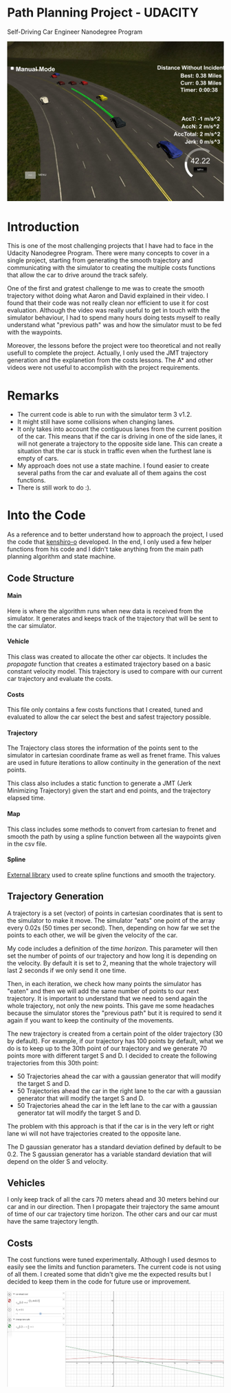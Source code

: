# Path Planning Project - UDACITY
Self-Driving Car Engineer Nanodegree Program

![alt text](https://github.com/ferorga/CarND-Path-Planning-Project/blob/master/images/Simulator.JPG)

# Introduction

This is one of the most challenging projects that I have had to face in the Udacity Nanodegree Program. There were many concepts to cover in a single project, starting from generating the smooth trajectory and communicating with the simulator to creating the multiple costs functions that allow the car to drive around the track safely.

One of the first and gratest challenge to me was to create the smooth trajectory withot doing what Aaron and David explained in their video. I found that their code was not really clean nor efficient to use it for cost evaluation. Although the video was really useful to get in touch with the simulator behaviour, I had to spend many hours doing tests myself to really understand what "previous path" was and how the simulator must to be fed with the waypoints.

Moreover, the lessons before the project were too theoretical and not really usefull to complete the project. Actually, I only used the JMT trajectory generation and the explanetion from the costs lessons. The A* and other videos were not useful to accomplish with the project requirements.

# Remarks

*  The current code is able to run with the simulator term 3 v1.2.
*  It might still have some collisions when changing lanes.
*  It only takes into account the contiguous lanes from the current position of the car. This means that if the car is driving in one of the side lanes, it will not generate a trajectory to the opposite side lane. This can create a situation that the car is stuck in traffic even when the furthest lane is empty of cars.
*  My approach does not use a state machine. I found easier to create several paths from the car and evaluate all of them agains the cost functions.
*  There is still work to do :).

# Into the Code

As a reference and to better understand how to approach the project, I used the code that [kenshiro-o](https://github.com/kenshiro-o/CarND-Path-Planning-Project) developed. In the end, I only used a few helper functions from his code and I didn't take anything from the main path planning algorithm and state machine.

## Code Structure

#### Main

Here is where the algorithm runs when new data is received from the simulator. It generates and keeps track of the trajectory that will be sent to the car simulator.

#### Vehicle

This class was created to allocate the other car objects. It includes the *propagate* function that creates a estimated trajectory based on a basic constant velocity model. This trajectory is used to compare with our current car trajectory and evaluate the costs.

#### Costs

This file only contains a few costs functions that I created, tuned and evaluated to allow the car select the best and safest trajectory possible.

#### Trajectory

The Trajectory class stores the information of the points sent to the simulator in cartesian coordinate frame as well as frenet frame. This values are used in future iterations to allow continuity in the generation of the next points.

This class also includes a static function to generate a JMT (Jerk Minimizing Trajectory) given the start and end points, and the trajectory elapsed time.

#### Map

This class includes some methods to convert from cartesian to frenet and smooth the path by using a spline function between all the waypoints given in the csv file.

#### Spline

[External library](https://kluge.in-chemnitz.de/opensource/spline/) used to create spline functions and smooth the trajectory.

## Trajectory Generation

A trajectory is a set (vector) of points in cartesian coordinates that is sent to the simulator to make it move. The simulator "eats" one point of the array every 0.02s (50 times per second). Then, depending on how far we set the points to each other, we will be given the velocity of the car. 

My code includes a definition of the *time horizon*. This parameter will then set the number of points of our trajectory and how long it is depending on the velocity. By default it is set to 2, meaning that the whole trajectory will last 2 seconds if we only send it one time. 

Then, in each iteration, we check how many points the simulator has "eaten" and then we will add the same number of points to our next trajectory. It is important to understand that we need to send again the whole trajectory, not only the new points. This gave me some headaches because the simulator stores the "previous path" but it is required to send it again if you want to keep the continuity of the movements.

The new trajectory is created from a certain point of the older trajectory (30 by default). For example, if our trajectory has 100 points by default, what we do is to keep up to the 30th point of our trajectory and we generate 70 points more with different target S and D. I decided to create the following trajectories from this 30th point:

* 50 Trajectories ahead the car with a gaussian generator that will modify the target S and D.
* 50 Trajectories ahead the car in the right lane to the car with a gaussian generator that will modify the target S and D.
* 50 Trajectories ahead the car in the left lane to the car with a gaussian generator tat will modify the target S and D.

The problem with this approach is that if the car is in the very left or right lane wi will not have trajectories created to the opposite lane.

The D gaussian generator has a standard deviation defined by default to be 0.2.
The S gaussian generator has a variable standard deviation that will depend on the older S and velocity.

## Vehicles

I only keep track of all the cars 70 meters ahead and 30 meters behind our car and in our direction. Then I propagate their trajectory the same amount of time of our car trajectory time horizon. The other cars and our car must have the same trajectory length.

## Costs

The cost functions were tuned experimentally. Although I used desmos to easily see the limits and function parameters.
The current code is not using of all them. I created some that didn't give me the expected results but I decided to keep them in the code for future use or improvement.

![alt text](https://github.com/ferorga/CarND-Path-Planning-Project/blob/master/images/Cost_example.JPG)
